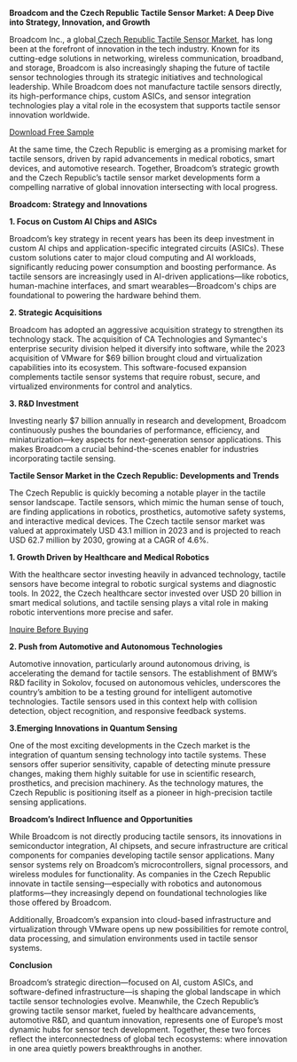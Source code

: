 **Broadcom and the Czech Republic Tactile Sensor Market: A Deep Dive into Strategy, Innovation, and Growth**

Broadcom Inc., a global[ Czech Republic Tactile Sensor Market](https://www.nextmsc.com/report/czech-republic-tactile-sensor-market), has long been at the forefront of innovation in the tech industry. Known for its cutting-edge solutions in networking, wireless communication, broadband, and storage, Broadcom is also increasingly shaping the future of tactile sensor technologies through its strategic initiatives and technological leadership. While Broadcom does not manufacture tactile sensors directly, its high-performance chips, custom ASICs, and sensor integration technologies play a vital role in the ecosystem that supports tactile sensor innovation worldwide.

[Download Free Sample](https://www.nextmsc.com/czech-republic-tactile-sensor-market/request-sample)

At the same time, the Czech Republic is emerging as a promising market for tactile sensors, driven by rapid advancements in medical robotics, smart devices, and automotive research. Together, Broadcom’s strategic growth and the Czech Republic’s tactile sensor market developments form a compelling narrative of global innovation intersecting with local progress.

**Broadcom: Strategy and Innovations**

**1. Focus on Custom AI Chips and ASICs**

Broadcom’s key strategy in recent years has been its deep investment in custom AI chips and application-specific integrated circuits (ASICs). These custom solutions cater to major cloud computing and AI workloads, significantly reducing power consumption and boosting performance. As tactile sensors are increasingly used in AI-driven applications—like robotics, human-machine interfaces, and smart wearables—Broadcom's chips are foundational to powering the hardware behind them.

**2. Strategic Acquisitions**

Broadcom has adopted an aggressive acquisition strategy to strengthen its technology stack. The acquisition of CA Technologies and Symantec's enterprise security division helped it diversify into software, while the 2023 acquisition of VMware for $69 billion brought cloud and virtualization capabilities into its ecosystem. This software-focused expansion complements tactile sensor systems that require robust, secure, and virtualized environments for control and analytics.

**3. R&D Investment**

Investing nearly $7 billion annually in research and development, Broadcom continuously pushes the boundaries of performance, efficiency, and miniaturization—key aspects for next-generation sensor applications. This makes Broadcom a crucial behind-the-scenes enabler for industries incorporating tactile sensing.

**Tactile Sensor Market in the Czech Republic: Developments and Trends**

The Czech Republic is quickly becoming a notable player in the tactile sensor landscape. Tactile sensors, which mimic the human sense of touch, are finding applications in robotics, prosthetics, automotive safety systems, and interactive medical devices. The Czech tactile sensor market was valued at approximately USD 43.1 million in 2023 and is projected to reach USD 62.7 million by 2030, growing at a CAGR of 4.6%.

**1. Growth Driven by Healthcare and Medical Robotics**

With the healthcare sector investing heavily in advanced technology, tactile sensors have become integral to robotic surgical systems and diagnostic tools. In 2022, the Czech healthcare sector invested over USD 20 billion in smart medical solutions, and tactile sensing plays a vital role in making robotic interventions more precise and safer.

[Inquire Before Buying](https://www.nextmsc.com/czech-republic-tactile-sensor-market/inquire-before-buying)

**2. Push from Automotive and Autonomous Technologies**

Automotive innovation, particularly around autonomous driving, is accelerating the demand for tactile sensors. The establishment of BMW’s R&D facility in Sokolov, focused on autonomous vehicles, underscores the country’s ambition to be a testing ground for intelligent automotive technologies. Tactile sensors used in this context help with collision detection, object recognition, and responsive feedback systems.

**3.Emerging Innovations in Quantum Sensing**

One of the most exciting developments in the Czech market is the integration of quantum sensing technology into tactile systems. These sensors offer superior sensitivity, capable of detecting minute pressure changes, making them highly suitable for use in scientific research, prosthetics, and precision machinery. As the technology matures, the Czech Republic is positioning itself as a pioneer in high-precision tactile sensing applications.

**Broadcom’s Indirect Influence and Opportunities**

While Broadcom is not directly producing tactile sensors, its innovations in semiconductor integration, AI chipsets, and secure infrastructure are critical components for companies developing tactile sensor applications. Many sensor systems rely on Broadcom’s microcontrollers, signal processors, and wireless modules for functionality. As companies in the Czech Republic innovate in tactile sensing—especially with robotics and autonomous platforms—they increasingly depend on foundational technologies like those offered by Broadcom.

Additionally, Broadcom’s expansion into cloud-based infrastructure and virtualization through VMware opens up new possibilities for remote control, data processing, and simulation environments used in tactile sensor systems.

**Conclusion**

Broadcom’s strategic direction—focused on AI, custom ASICs, and software-defined infrastructure—is shaping the global landscape in which tactile sensor technologies evolve. Meanwhile, the Czech Republic’s growing tactile sensor market, fueled by healthcare advancements, automotive R&D, and quantum innovation, represents one of Europe’s most dynamic hubs for sensor tech development. Together, these two forces reflect the interconnectedness of global tech ecosystems: where innovation in one area quietly powers breakthroughs in another.
